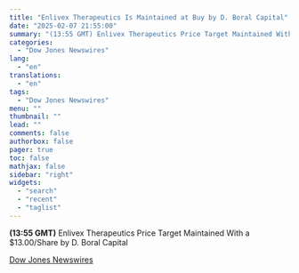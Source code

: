 ```yaml
---
title: "Enlivex Therapeutics Is Maintained at Buy by D. Boral Capital"
date: "2025-02-07 21:55:00"
summary: "(13:55 GMT) Enlivex Therapeutics Price Target Maintained With a $13.00/Share by D. Boral Capital"
categories:
  - "Dow Jones Newswires"
lang:
  - "en"
translations:
  - "en"
tags:
  - "Dow Jones Newswires"
menu: ""
thumbnail: ""
lead: ""
comments: false
authorbox: false
pager: true
toc: false
mathjax: false
sidebar: "right"
widgets:
  - "search"
  - "recent"
  - "taglist"
---
```


**(13:55 GMT)** Enlivex Therapeutics Price Target Maintained With a $13.00/Share by D. Boral Capital

[Dow Jones Newswires](https://www.tradingview.com/news/DJN_DN20250207006539:0/)
